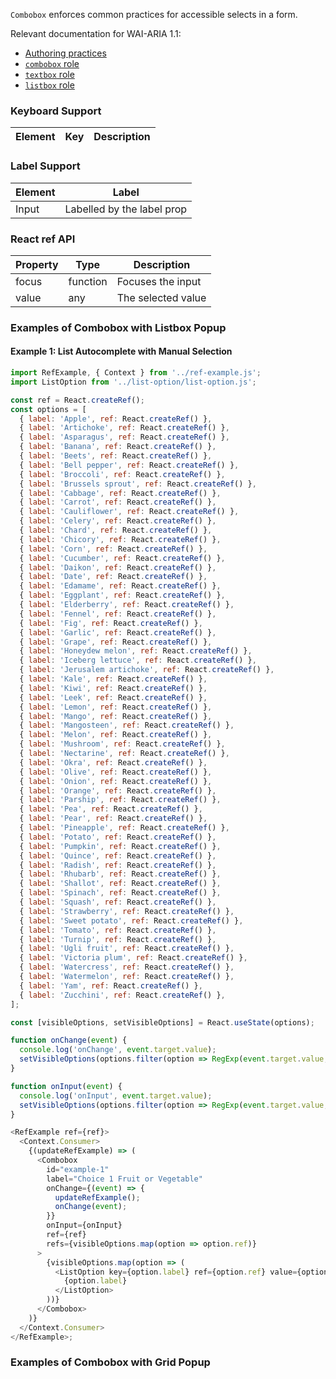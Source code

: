 `Combobox` enforces common practices for accessible selects in a form.

Relevant documentation for WAI-ARIA 1.1:
- [Authoring practices](https://www.w3.org/TR/wai-aria-practices-1.1/#combobox)
- [`combobox` role](https://www.w3.org/TR/wai-aria-1.1/#combobox)
- [`textbox` role](https://www.w3.org/TR/wai-aria-1.1/#textbox)
- [`listbox` role](https://www.w3.org/TR/wai-aria-1.1/#listbox)

### Keyboard Support

| Element | Key | Description |
| --- | --- | --- |

### Label Support

| Element | Label |
| --- | --- |
| Input | Labelled by the label prop |

### React ref API

| Property | Type | Description |
| --- | --- | --- |
| focus | function | Focuses the input |
| value | any | The selected value |

### Examples of Combobox with Listbox Popup

#### Example 1: List Autocomplete with Manual Selection

```js
import RefExample, { Context } from '../ref-example.js';
import ListOption from '../list-option/list-option.js';

const ref = React.createRef();
const options = [
  { label: 'Apple', ref: React.createRef() },
  { label: 'Artichoke', ref: React.createRef() },
  { label: 'Asparagus', ref: React.createRef() },
  { label: 'Banana', ref: React.createRef() },
  { label: 'Beets', ref: React.createRef() },
  { label: 'Bell pepper', ref: React.createRef() },
  { label: 'Broccoli', ref: React.createRef() },
  { label: 'Brussels sprout', ref: React.createRef() },
  { label: 'Cabbage', ref: React.createRef() },
  { label: 'Carrot', ref: React.createRef() },
  { label: 'Cauliflower', ref: React.createRef() },
  { label: 'Celery', ref: React.createRef() },
  { label: 'Chard', ref: React.createRef() },
  { label: 'Chicory', ref: React.createRef() },
  { label: 'Corn', ref: React.createRef() },
  { label: 'Cucumber', ref: React.createRef() },
  { label: 'Daikon', ref: React.createRef() },
  { label: 'Date', ref: React.createRef() },
  { label: 'Edamame', ref: React.createRef() },
  { label: 'Eggplant', ref: React.createRef() },
  { label: 'Elderberry', ref: React.createRef() },
  { label: 'Fennel', ref: React.createRef() },
  { label: 'Fig', ref: React.createRef() },
  { label: 'Garlic', ref: React.createRef() },
  { label: 'Grape', ref: React.createRef() },
  { label: 'Honeydew melon', ref: React.createRef() },
  { label: 'Iceberg lettuce', ref: React.createRef() },
  { label: 'Jerusalem artichoke', ref: React.createRef() },
  { label: 'Kale', ref: React.createRef() },
  { label: 'Kiwi', ref: React.createRef() },
  { label: 'Leek', ref: React.createRef() },
  { label: 'Lemon', ref: React.createRef() },
  { label: 'Mango', ref: React.createRef() },
  { label: 'Mangosteen', ref: React.createRef() },
  { label: 'Melon', ref: React.createRef() },
  { label: 'Mushroom', ref: React.createRef() },
  { label: 'Nectarine', ref: React.createRef() },
  { label: 'Okra', ref: React.createRef() },
  { label: 'Olive', ref: React.createRef() },
  { label: 'Onion', ref: React.createRef() },
  { label: 'Orange', ref: React.createRef() },
  { label: 'Parship', ref: React.createRef() },
  { label: 'Pea', ref: React.createRef() },
  { label: 'Pear', ref: React.createRef() },
  { label: 'Pineapple', ref: React.createRef() },
  { label: 'Potato', ref: React.createRef() },
  { label: 'Pumpkin', ref: React.createRef() },
  { label: 'Quince', ref: React.createRef() },
  { label: 'Radish', ref: React.createRef() },
  { label: 'Rhubarb', ref: React.createRef() },
  { label: 'Shallot', ref: React.createRef() },
  { label: 'Spinach', ref: React.createRef() },
  { label: 'Squash', ref: React.createRef() },
  { label: 'Strawberry', ref: React.createRef() },
  { label: 'Sweet potato', ref: React.createRef() },
  { label: 'Tomato', ref: React.createRef() },
  { label: 'Turnip', ref: React.createRef() },
  { label: 'Ugli fruit', ref: React.createRef() },
  { label: 'Victoria plum', ref: React.createRef() },
  { label: 'Watercress', ref: React.createRef() },
  { label: 'Watermelon', ref: React.createRef() },
  { label: 'Yam', ref: React.createRef() },
  { label: 'Zucchini', ref: React.createRef() },
];

const [visibleOptions, setVisibleOptions] = React.useState(options);

function onChange(event) {
  console.log('onChange', event.target.value);
  setVisibleOptions(options.filter(option => RegExp(event.target.value, 'i').test(option.label)));
}

function onInput(event) {
  console.log('onInput', event.target.value);
  setVisibleOptions(options.filter(option => RegExp(event.target.value, 'i').test(option.label)));
}

<RefExample ref={ref}>
  <Context.Consumer>
    {(updateRefExample) => (
      <Combobox
        id="example-1"
        label="Choice 1 Fruit or Vegetable"
        onChange={(event) => {
          updateRefExample();
          onChange(event);
        }}
        onInput={onInput}
        ref={ref}
        refs={visibleOptions.map(option => option.ref)}
      >
        {visibleOptions.map(option => (
          <ListOption key={option.label} ref={option.ref} value={option.label}>
            {option.label}
          </ListOption>
        ))}
      </Combobox>
    )}
  </Context.Consumer>
</RefExample>;
```

### Examples of Combobox with Grid Popup
